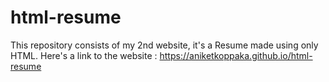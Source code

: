 # html-resume
This repository consists of my 2nd website, it's a Resume made using only HTML. Here's a link to the website : https://aniketkoppaka.github.io/html-resume
